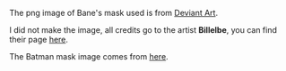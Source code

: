 The png image of Bane's mask used is from [Deviant Art](https://www.deviantart.com/billelbe/art/The-Dark-Knight-Rises-Bane-s-Mask-PNG-418284614). 

I did not make the image, all credits go to the artist **Billelbe**, you can find their page [here](https://www.deviantart.com/billelbe).

The Batman mask image comes from [here](http://www.stickpng.com/img/clothes/masks/batman-mask).